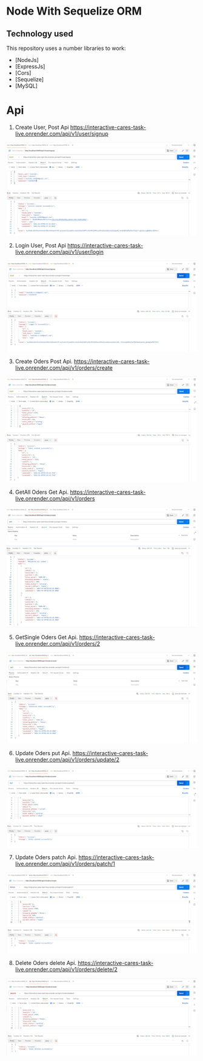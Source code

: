 # Node With Sequelize ORM

## Technology used

This repository uses a number libraries to work:

- [NodeJs]
- [ExpressJs]
- [Cors]
- [Sequelize]
- [MySQL]


# Api
1. Create User, Post Api
https://interactive-cares-task-live.onrender.com/api/v1/user/signup

![alt text](image.png)

2. Login User, Post Api 
https://interactive-cares-task-live.onrender.com/api/v1/user/login

![alt text](image-1.png)

3. Create Oders Post Api.
https://interactive-cares-task-live.onrender.com/api/v1/orders/create

![alt text](image-2.png)

4. GetAll Oders Get Api.
https://interactive-cares-task-live.onrender.com/api/v1/orders

![alt text](image-3.png)

5. GetSingle Oders Get Api.
https://interactive-cares-task-live.onrender.com/api/v1/orders/2

![alt text](image-4.png)

6. Update Oders put Api.
https://interactive-cares-task-live.onrender.com/api/v1/orders/update/2

![alt text](image-5.png)

7. Update Oders patch Api.
https://interactive-cares-task-live.onrender.com/api/v1/orders/patch/1

![alt text](image-7.png)

8. Delete Oders delete Api.
https://interactive-cares-task-live.onrender.com/api/v1/orders/delete/2


![alt text](image-8.png)
